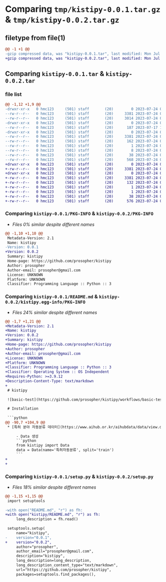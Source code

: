# Comparing `tmp/kistipy-0.0.1.tar.gz` & `tmp/kistipy-0.0.2.tar.gz`

## filetype from file(1)

```diff
@@ -1 +1 @@
-gzip compressed data, was "kistipy-0.0.1.tar", last modified: Mon Jul 24 06:57:13 2023, max compression
+gzip compressed data, was "kistipy-0.0.2.tar", last modified: Mon Jul 24 07:05:27 2023, max compression
```

## Comparing `kistipy-0.0.1.tar` & `kistipy-0.0.2.tar`

### file list

```diff
@@ -1,12 +1,9 @@
-drwxr-xr-x   0 hmc123     (501) staff       (20)        0 2023-07-24 06:57:13.320946 kistipy-0.0.1/
--rw-r--r--   0 hmc123     (501) staff       (20)     3381 2023-07-24 06:57:13.320554 kistipy-0.0.1/PKG-INFO
--rw-r--r--   0 hmc123     (501) staff       (20)     3014 2023-07-24 04:41:04.000000 kistipy-0.0.1/README.md
-drwxr-xr-x   0 hmc123     (501) staff       (20)        0 2023-07-24 06:57:13.318127 kistipy-0.0.1/kistipy/
--rw-r--r--   0 hmc123     (501) staff       (20)      187 2023-07-17 12:06:24.000000 kistipy-0.0.1/kistipy/__init__.py
-drwxr-xr-x   0 hmc123     (501) staff       (20)        0 2023-07-24 06:57:13.320041 kistipy-0.0.1/kistipy.egg-info/
--rw-r--r--   0 hmc123     (501) staff       (20)     3381 2023-07-24 06:57:12.000000 kistipy-0.0.1/kistipy.egg-info/PKG-INFO
--rw-r--r--   0 hmc123     (501) staff       (20)      162 2023-07-24 06:57:13.000000 kistipy-0.0.1/kistipy.egg-info/SOURCES.txt
--rw-r--r--   0 hmc123     (501) staff       (20)        1 2023-07-24 06:57:12.000000 kistipy-0.0.1/kistipy.egg-info/dependency_links.txt
--rw-r--r--   0 hmc123     (501) staff       (20)        8 2023-07-24 06:57:13.000000 kistipy-0.0.1/kistipy.egg-info/top_level.txt
--rw-r--r--   0 hmc123     (501) staff       (20)       38 2023-07-24 06:57:13.321058 kistipy-0.0.1/setup.cfg
--rw-r--r--   0 hmc123     (501) staff       (20)      568 2023-07-24 06:56:20.000000 kistipy-0.0.1/setup.py
+drwxr-xr-x   0 hmc123     (501) staff       (20)        0 2023-07-24 07:05:27.614865 kistipy-0.0.2/
+-rw-r--r--   0 hmc123     (501) staff       (20)     3381 2023-07-24 07:05:27.614631 kistipy-0.0.2/PKG-INFO
+drwxr-xr-x   0 hmc123     (501) staff       (20)        0 2023-07-24 07:05:27.614314 kistipy-0.0.2/kistipy.egg-info/
+-rw-r--r--   0 hmc123     (501) staff       (20)     3381 2023-07-24 07:05:27.000000 kistipy-0.0.2/kistipy.egg-info/PKG-INFO
+-rw-r--r--   0 hmc123     (501) staff       (20)      132 2023-07-24 07:05:27.000000 kistipy-0.0.2/kistipy.egg-info/SOURCES.txt
+-rw-r--r--   0 hmc123     (501) staff       (20)        1 2023-07-24 07:05:27.000000 kistipy-0.0.2/kistipy.egg-info/dependency_links.txt
+-rw-r--r--   0 hmc123     (501) staff       (20)        1 2023-07-24 07:05:27.000000 kistipy-0.0.2/kistipy.egg-info/top_level.txt
+-rw-r--r--   0 hmc123     (501) staff       (20)       38 2023-07-24 07:05:27.614948 kistipy-0.0.2/setup.cfg
+-rw-r--r--   0 hmc123     (501) staff       (20)      576 2023-07-24 07:05:01.000000 kistipy-0.0.2/setup.py
```

### Comparing `kistipy-0.0.1/PKG-INFO` & `kistipy-0.0.2/PKG-INFO`

 * *Files 0% similar despite different names*

```diff
@@ -1,10 +1,10 @@
 Metadata-Version: 2.1
 Name: kistipy
-Version: 0.0.1
+Version: 0.0.2
 Summary: kistipy
 Home-page: https://github.com/prosopher/kistipy
 Author: prosopher
 Author-email: prosopher@gmail.com
 License: UNKNOWN
 Platform: UNKNOWN
 Classifier: Programming Language :: Python :: 3
```

### Comparing `kistipy-0.0.1/README.md` & `kistipy-0.0.2/kistipy.egg-info/PKG-INFO`

 * *Files 24% similar despite different names*

```diff
@@ -1,7 +1,21 @@
+Metadata-Version: 2.1
+Name: kistipy
+Version: 0.0.2
+Summary: kistipy
+Home-page: https://github.com/prosopher/kistipy
+Author: prosopher
+Author-email: prosopher@gmail.com
+License: UNKNOWN
+Platform: UNKNOWN
+Classifier: Programming Language :: Python :: 3
+Classifier: Operating System :: OS Independent
+Requires-Python: >=3.9.12
+Description-Content-Type: text/markdown
+
 # kistipy
 
 ![basic-test](https://github.com/prosopher/kistipy/workflows/basic-test/badge.svg)
 
 # Installation
 
 ```python
@@ -90,7 +104,9 @@
 * [특허 분야 자동분류 데이터](https://www.aihub.or.kr/aihubdata/data/view.do?currMenu=115&topMenu=100&aihubDataSe=realm&dataSetSn=547)
 
     - Data 생성
     ```python
     from kistipy import Data
     data = Data(name='특허자동분류', split='train')
     ```
+
+
```

### Comparing `kistipy-0.0.1/setup.py` & `kistipy-0.0.2/setup.py`

 * *Files 18% similar despite different names*

```diff
@@ -1,15 +1,15 @@
 import setuptools
 
-with open("README.md", "r") as fh:
+with open("kistipy/README.md", "r") as fh:
     long_description = fh.read()
 
 setuptools.setup(
     name="kistipy",
-    version="0.0.1",
+    version="0.0.2",
     author="prosopher",
     author_email="prosopher@gmail.com",
     description="kistipy",
     long_description=long_description,
     long_description_content_type="text/markdown",
     url="https://github.com/prosopher/kistipy",
     packages=setuptools.find_packages(),
```


